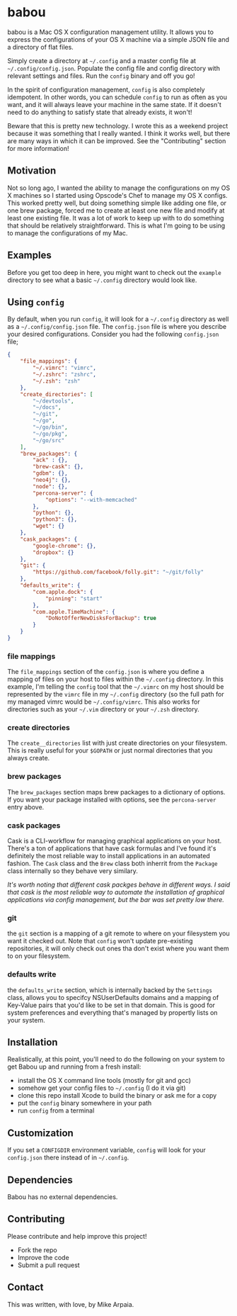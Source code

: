 babou
=====

babou is a Mac OS X configuration management utility. It allows you
to express the configurations of your OS X machine via a simple JSON file
and a directory of flat files.

Simply create a directory at `~/.config` and a master config file at
`~/.config/config.json`. Populate the config file and config directory
with relevant settings and files. Run the `config` binary and off you go!

In the spirit of configuration management, `config` is also completely
idempotent. In other words, you can schedule `config` to run as often as
you want, and it will always leave your machine in the same state. If it
doesn't need to do anything to satisfy state that already exists, it won't!

Beware that this is pretty new technology. I wrote this as a weekend project
because it was something that I really wanted. I think it works well, but there
are many ways in which it can be improved. See the "Contributing" section for
more information!

## Motivation

Not so long ago, I wanted the ability to manage the configurations on my OS X
machines so I started using Opscode's Chef to manage my OS X configs. This
worked pretty well, but doing something simple like adding one file, or one brew
package, forced me to create at least one new file and modify at least one
existing file. It was a lot of work to keep up with to do something that should
be relatively straightforward. This is what I'm going to be using to manage the
configurations of my Mac.

## Examples

Before you get too deep in here, you might want to check out the `example`
directory to see what a basic `~/.config` directory would look like.

## Using `config`

By default, when you run `config`, it will look for a `~/.config` directory
as well as a `~/.config/config.json` file. The `config.json` file is where
you describe your desired configurations. Consider you had the following
`config.json` file;

```json
{
    "file_mappings": {
        "~/.vimrc": "vimrc",
        "~/.zshrc": "zshrc",
        "~/.zsh": "zsh"
    },
    "create_directories": [
        "~/devtools",
        "~/docs",
        "~/git",
        "~/go",
        "~/go/bin",
        "~/go/pkg",
        "~/go/src"
    ],
    "brew_packages": {
        "ack" : {},
        "brew-cask": {},
        "gdbm": {},
        "neo4j": {},
        "node": {},
        "percona-server": {
            "options": "--with-memcached"
        },
        "python": {},
        "python3": {},
        "wget": {}
    },
    "cask_packages": {
        "google-chrome": {},
		"dropbox": {}
    },
    "git": {
        "https://github.com/facebook/folly.git": "~/git/folly"
    },
    "defaults_write": {
        "com.apple.dock": {
            "pinning": "start"
        },
        "com.apple.TimeMachine": {
            "DoNotOfferNewDisksForBackup": true
        }
    }
}
```

### file mappings

The `file_mappings` section of the `config.json` is where you define a mapping
of files on your host to files within the `~/.config` directory. In this
example, I'm telling the `config` tool that the `~/.vimrc` on my host should
be represented by the `vimrc` file in my `~/.config` directory (so the full
path for my managed vimrc would be `~/.config/vimrc`. This also works for
directories such as your `~/.vim` directory or your `~/.zsh` directory.

### create directories

The `create__directories` list with just create directories on your
filesystem. This is really useful for your `$GOPATH` or just normal directories
that you always create.

### brew packages

The `brew_packages` section maps brew packages to a dictionary of options.
If you want your package installed with options, see the `percona-server` entry
above.

### cask packages

Cask is a CLI-workflow for managing graphical applications on your host. There's 
a ton of applications that have cask formulas and I've found it's definitely
the most reliable way to install applications in an automated fashion. The
`Cask` class and the `Brew` class both inherrit from the `Package` class
internally so they behave very similary. 

*It's worth noting that different cask packges behave in different ways. 
I said that cask is the most reliable way to automate the installation of
graphical applications via config management, but the bar was set pretty low
there.*

### git

the `git` section is a mapping of a git remote to where on your filesystem you
want it checked out. Note that `config` won't update pre-existing repositories,
it will only check out ones tha don't exist where you want them to on your
filesystem.

### defaults write

the `defaults_write` section, which is internally backed by the `Settings`
class, allows you to specifcy NSUserDefaults domains and a mapping of Key-Value
pairs that you'd like to be set in that domain. This is good for system
preferences and everything that's managed by propertly lists on your system.

## Installation

Realistically, at this point, you'll need to do the following on your system to get
Babou up and running from a fresh install:

- install the OS X command line tools (mostly for git and gcc)
- somehow get your config files to `~/.config` (I do it via git)
- clone this repo install Xcode to build the binary or ask me for a copy
- put the `config` binary somewhere in your path
- run `config` from a terminal

## Customization

If you set a `CONFIGDIR` environment variable, `config` will look for your
`config.json` there instead of in `~/.config`.

## Dependencies

Babou has no external dependencies.

## Contributing

Please contribute and help improve this project!

- Fork the repo
- Improve the code
- Submit a pull request

## Contact

This was written, with love, by Mike Arpaia.
